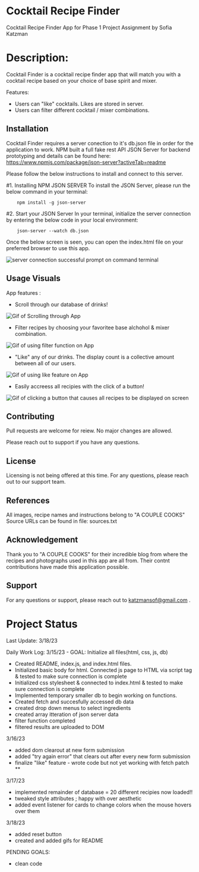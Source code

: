 # Cocktail Recipe Finder

Cocktail Recipe Finder App for Phase 1 Project Assignment by Sofia Katzman


# Description:  

Cocktail Finder is a cocktail recipe finder app that will match you with a cocktail recipe based on your choice of base spirit and mixer. 

Features: 

- Users can "like" cocktails. Likes are stored in server. 
- Users can filter different cocktail / mixer combinations. 


## Installation

Cocktail Finder requires a server conection to it's db.json file in order for the application to work. 
NPM built a full fake rest API JSON Server for backend prototyping and details can be found here: 
https://www.npmjs.com/package/json-server?activeTab=readme

Please follow the below instructions to install and connect to this server. 

#1. Installing NPM JSON SERVER
To install the JSON Server, please run the below command in your terminal: 

        npm install -g json-server

#2. Start your JSON Server 
In your terminal, initialize the server connection by entering the below code in your local environment: 

        json-server --watch db.json

Once the below screen is seen, you can open the index.html file on your preferred browser to use this app.


![server connection successful prompt on command terminal](https://i.ibb.co/jJJhvzv/Local-Server-Connection-Successful-Photo.png)


## Usage Visuals

App features : 

- Scroll through our database of drinks!

![Gif of Scrolling through App](https://media0.giphy.com/media/v1.Y2lkPTc5MGI3NjExZWMxNWM1MWJmNjU5YWY4MTM1YmI0MTdmNTI1N2QzMjIzZTNkYWQ1OSZjdD1n/ky7fp8RSI73NzASkH7/giphy.gif)

- Filter recipes by choosing your favoritee base alchohol & mixer combination. 

![Gif of using filter function on App](https://media2.giphy.com/media/v1.Y2lkPTc5MGI3NjExNGRjMmM5YWZhY2YyOTM3YTUzNmIxNDhkOGRkMDJjYTE0ZjdkOThhYyZjdD1n/TuMkQcS5mcS38DRT11/giphy.gif)


- "Like" any of our drinks. The display count is a collective amount between all of our users. 

![Gif of using like feature on App](https://media2.giphy.com/media/v1.Y2lkPTc5MGI3NjExMjdkZDgxNjUwMTZjNTJmMzMyMDhlMGU0NjZlZGUzMGNjYTM3MzM5NyZjdD1n/oVKLcUQFqrWnq2Za7P/giphy.gif)

- Easily accreess all recipies with the click of a button! 

![Gif of clicking a button that causes all recipes to be displayed on screen](https://media2.giphy.com/media/v1.Y2lkPTc5MGI3NjExY2I3ZWI2MGViODFkM2I3MzU3YmRiOWIxNmYxMGNhZTY4MzFjOTM1YyZjdD1n/BtOtsrUj7qr3chxmUb/giphy.gif)


## Contributing

Pull requests are welcome for reiew. 
No major changes are allowed. 

Please reach out to support if you have any questions. 

## License

Licensing is not being offered at this time. 
For any questions, please reach out to our support team. 

## References

All images, recipe names and instructions belong to "A COUPLE COOKS"
Source URLs can be found in file: sources.txt

## Acknowledgement

Thank you to "A COUPLE COOKS" for their incredible blog from where the recipes and photographs used in this app are all from. Their contnt contributions have made this application possible. 

## Support

For any questions or support, please reach out to katzmansof@gmail.com . 


# Project Status 

Last Update: 3/18/23

Daily Work Log: 
3/15/23 - GOAL: Initialize all files(html, css, js, db)
- Created README, index.js, and index.html files. 
- Initialized basic body for html. Connected js page to HTML via script tag & tested to make sure connection is complete
- Initialized css stylesheet & connected to index.html & tested to make sure connection is complete
- Implemented temporary smaller db to begin working on functions. 
- Created fetch and succesfully accessed db data
- created drop down menus to select ingredients
- created array itteration of json server data
- filter function completed 
- filtered results are uploaded to DOM

3/16/23
- added dom clearout at new form submission
- added "try again error" that clears out after every new form submission
- finalize "like" feature - wrote code but not yet working with fetch patch **


3/17/23
- implemented remainder of database = 20 different recipies now loaded!!
- tweaked style attributes ; happy with over aesthetic 
- added event listener for cards to change colors when the mouse hovers over them

3/18/23
- added reset button 
- created and added gifs for README

PENDING GOALS: 
- clean code 


